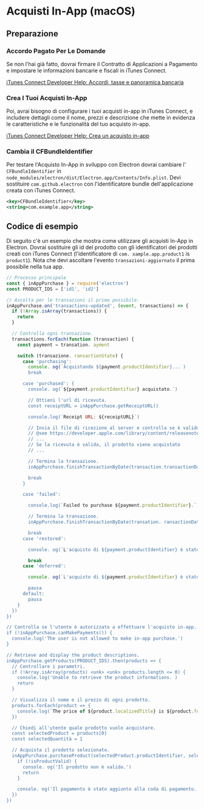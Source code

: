 # Acquisti In-App (macOS)

## Preparazione

### Accordo Pagato Per Le Domande

Se non l'hai già fatto, dovrai firmare il Contratto di Applicazioni a Pagamento e impostare le informazioni bancarie e fiscali in iTunes Connect.

[iTunes Connect Developer Help: Accordi, tasse e panoramica bancaria](https://help.apple.com/itunes-connect/developer/#/devb6df5ee51)

### Crea I Tuoi Acquisti In-App

Poi, avrai bisogno di configurare i tuoi acquisti in-app in iTunes Connect, e includere dettagli come il nome, prezzi e descrizione che mette in evidenza le caratteristiche e le funzionalità del tuo acquisto in-app.

[iTunes Connect Developer Help: Crea un acquisto in-app](https://help.apple.com/itunes-connect/developer/#/devae49fb316)

### Cambia il CFBundleIdentifier

Per testare l'Acquisto In-App in sviluppo con Electron dovrai cambiare l' `CFBundleIdentifier` in `node_modules/electron/dist/Electron.app/Contents/Info.plist`. Devi sostituire `com.github.electron` con l'identificatore bundle dell'applicazione creata con iTunes Connect.

```xml
<key>CFBundleIdentifier</key>
<string>com.example.app</string>
```

## Codice di esempio

Di seguito c'è un esempio che mostra come utilizzare gli acquisti In-App in Electron. Dovrai sostituire gli id del prodotto con gli identificatori dei prodotti creati con iTunes Connect (l'identificatore di `com. xample.app.product1` is `product1`). Nota che devi ascoltare l'evento `transazioni-aggiornato` il prima possibile nella tua app.

```javascript
// Processo principale
const { inAppPurchase } = require('electron')
const PRODUCT_IDS = ['id1', 'id2']

// Ascolta per le transazioni il prima possibile.
inAppPurchase.on('transactions-updated', (event, transactions) => {
  if (!Array.isArray(transactions)) {
    return
  }

  // Controlla ogni transazione.
  transactions.forEach(function (transaction) {
    const payment = transation. ayment

    switch (transazione. ransactionState) {
      case 'purchasing':
        console. og(`Acquistando ${payment.productIdentifier}... )
        break

      case 'purchased': {
        console. og(`${payment.productIdentifier} acquistato.`)

        // Ottieni l'url di ricevuta.
        const receiptURL = inAppPurchase.getReceiptURL()

        console.log(`Receipt URL: ${receiptURL}`)

        // Invia il file di ricezione al server e controlla se è valido.
        // @see https://developer.apple.com/library/content/releasenotes/General/ValidateAppStoreReceipt/Chapters/ValidateRemotely.html
        // ...
        // Se la ricevuta è valida, il prodotto viene acquistato
        // ...

        // Termina la transazione.
        inAppPurchase.finishTransactionByDate(transaction.transactionDate)

        break
      }

      case 'failed':

        console.log(`Failed to purchase ${payment.productIdentifier}.`)

        // Termina la transazione.
        inAppPurchase.finishTransactionByDate(transation. ransactionDate)

        break
      case 'restored':

        console. og(`L'acquisto di ${payment.productIdentifier} è stato ripristinato. )

        break
      case 'deferred':

        console. og(`L'acquisto di ${payment.productIdentifier} è stato differito. )

        pausa
      default:
        pausa
    }
  })
})

// Controlla se l'utente è autorizzato a effettuare l'acquisto in-app.
if (!inAppPurchase.canMakePayments()) {
  console.log('The user is not allowed to make in-app purchase.')
}

// Retrieve and display the product descriptions.
inAppPurchase.getProducts(PRODUCT_IDS).then(products => {
  // Controllare i parametri.
  if (!Array.isArray(products) <unk> <unk> products.length <= 0) {
    console.log('Unable to retrieve the product informations. )
    return
  }

  // Visualizza il nome e il prezzo di ogni prodotto.
  products.forEach(product => {
    console.log(`The price of ${product.localizedTitle} is ${product.formattedPrice}.`)
  })

  // Chiedi all'utente quale prodotto vuole acquistare.
  const selectedProduct = products[0]
  const selectedQuantità = 1

  // Acquista il prodotto selezionato.
  inAppPurchase.purchaseProduct(selectedProduct.productIdentifier, selectedQuantity).then(isProductValid => {
    if (!isProductValid) {
      console. og('Il prodotto non è valido.')
      return
    }

    console. og('Il pagamento è stato aggiunto alla coda di pagamento.')
  })
})
```
